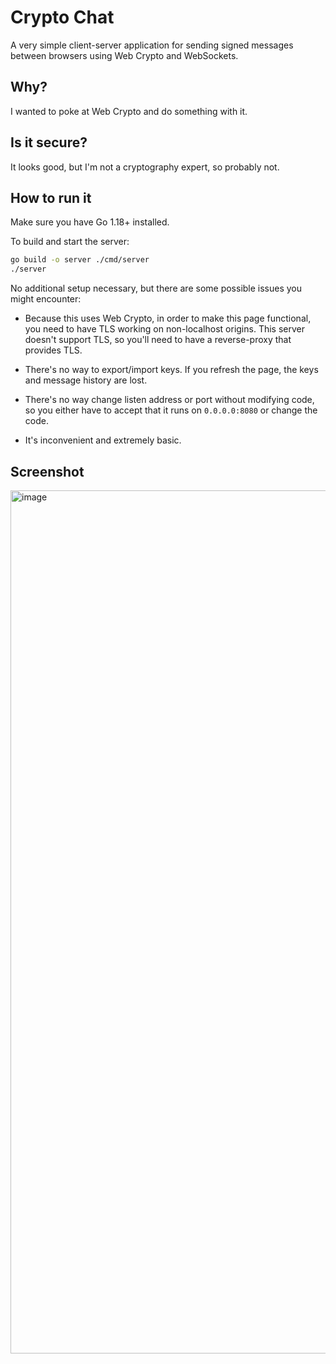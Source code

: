 # Crypto Chat

A very simple client-server application for sending signed messages between browsers using Web Crypto and WebSockets.

## Why?

I wanted to poke at Web Crypto and do something with it.

## Is it secure?

It looks good, but I'm not a cryptography expert, so probably not.

## How to run it

Make sure you have Go 1.18+ installed.

To build and start the server:
```bash
go build -o server ./cmd/server
./server
```

No additional setup necessary, but there are some possible issues you might encounter:

* Because this uses Web Crypto, in order to make this page functional, you need to have TLS working on non-localhost origins. 
This server doesn't support TLS, so you'll need to have a reverse-proxy that provides TLS.

* There's no way to export/import keys. If you refresh the page, the keys and message history are lost.

* There's no way change listen address or port without modifying code, so you either have to accept that it runs on `0.0.0.0:8080` or change the code.

* It's inconvenient and extremely basic.

## Screenshot

<img width="1381" alt="image" src="https://user-images.githubusercontent.com/14316104/164974713-3bb96b95-fe03-439e-bc34-fc0be5814772.png">
